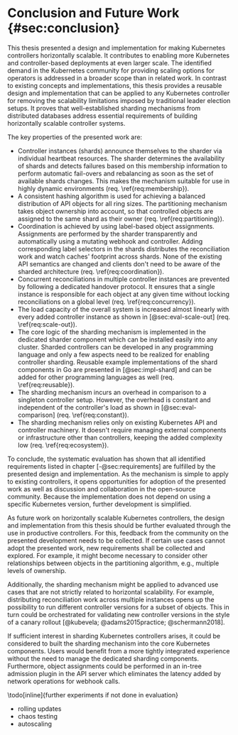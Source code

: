 # Conclusion and Future Work {#sec:conclusion}

This thesis presented a design and implementation for making Kubernetes controllers horizontally scalable.
It contributes to enabling more Kubernetes and controller-based deployments at even larger scale.
The identified demand in the Kubernetes community for providing scaling options for operators is addressed in a broader scope than in related work.
In contrast to existing concepts and implementations, this thesis provides a reusable design and implementation that can be applied to any Kubernetes controller for removing the scalability limitations imposed by traditional leader election setups.
It proves that well-established sharding mechanisms from distributed databases address essential requirements of building horizontally scalable controller systems.

The key properties of the presented work are:

- Controller instances (shards) announce themselves to the sharder via individual heartbeat resources.
The sharder determines the availability of shards and detects failures based on this membership information to perform automatic fail-overs and rebalancing as soon as the set of available shards changes.
This makes the mechanism suitable for use in highly dynamic environments (req. \ref{req:membership}).
- A consistent hashing algorithm is used for achieving a balanced distribution of API objects for all ring sizes.
The partitioning mechanism takes object ownership into account, so that controlled objects are assigned to the same shard as their owner (req. \ref{req:partitioning}).
- Coordination is achieved by using label-based object assignments.
Assignments are performed by the sharder transparently and automatically using a mutating webhook and controller.
Adding corresponding label selectors in the shards distributes the reconciliation work and watch caches' footprint across shards.
None of the existing API semantics are changed and clients don't need to be aware of the sharded architecture (req. \ref{req:coordination}).
- Concurrent reconciliations in multiple controller instances are prevented by following a dedicated handover protocol.
It ensures that a single instance is responsible for each object at any given time without locking reconciliations on a global level (req. \ref{req:concurrency}).
- The load capacity of the overall system is increased almost linearly with every added controller instance as shown in [@sec:eval-scale-out] (req. \ref{req:scale-out}).
- The core logic of the sharding mechanism is implemented in the dedicated sharder component which can be installed easily into any cluster.
Sharded controllers can be developed in any programming language and only a few aspects need to be realized for enabling controller sharding.
Reusable example implementations of the shard components in Go are presented in [@sec:impl-shard] and can be added for other programming languages as well (req. \ref{req:reusable}).
- The sharding mechanism incurs an overhead in comparison to a singleton controller setup.
However, the overhead is constant and independent of the controller's load as shown in [@sec:eval-comparison] (req. \ref{req:constant}).
- The sharding mechanism relies only on existing Kubernetes API and controller machinery.
It doesn't require managing external components or infrastructure other than controllers, keeping the added complexity low (req. \ref{req:ecosystem}).

To conclude, the systematic evaluation has shown that all identified requirements listed in chapter [-@sec:requirements] are fulfilled by the presented design and implementation.
As the mechanism is simple to apply to existing controllers, it opens opportunities for adoption of the presented work as well as discussion and collaboration in the open-source community.
Because the implementation does not depend on using a specific Kubernetes version, further development is simplified.

As future work on horizontally scalable Kubernetes controllers, the design and implementation from this thesis should be further evaluated through the use in productive controllers.
For this, feedback from the community on the presented development needs to be collected.
If certain use cases cannot adopt the presented work, new requirements shall be collected and explored.
For example, it might become necessary to consider other relationships between objects in the partitioning algorithm, e.g., multiple levels of ownership.

Additionally, the sharding mechanism might be applied to advanced use cases that are not strictly related to horizontal scalability.
For example, distributing reconciliation work across multiple instances opens up the possibility to run different controller versions for a subset of objects.
This in turn could be orchestrated for validating new controller versions in the style of a canary rollout [@kubevela; @adams2015practice; @schermann2018].

If sufficient interest in sharding Kubernetes controllers arises, it could be considered to built the sharding mechanism into the core Kubernetes components.
Users would benefit from a more tightly integrated experience without the need to manage the dedicated sharding components.
Furthermore, object assignments could be performed in an in-tree admission plugin in the API server which eliminates the latency added by network operations for webhook calls.

\todo[inline]{further experiments if not done in evaluation}

- rolling updates
- chaos testing
- autoscaling
